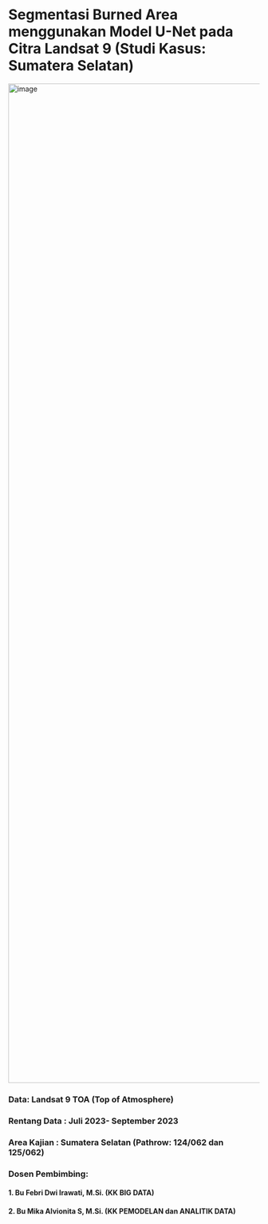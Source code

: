 # Segmentasi Burned Area menggunakan Model U-Net pada Citra Landsat 9 (Studi Kasus: Sumatera Selatan)
<img width="2000" alt="image" src="https://github.com/user-attachments/assets/e53550b7-4921-434a-8553-72b877d88763" />



### Data: Landsat 9 TOA (Top of Atmosphere)

### Rentang Data : Juli 2023- September 2023

### Area Kajian : Sumatera Selatan (Pathrow: 124/062 dan 125/062)

### Dosen Pembimbing:

#### 1. Bu Febri Dwi Irawati, M.Si. (KK BIG DATA)
#### 2. Bu Mika Alvionita S, M.Si. (KK PEMODELAN dan ANALITIK DATA)
